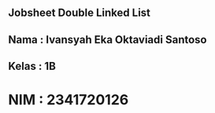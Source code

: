 ## Jobsheet Double Linked List
## Nama : Ivansyah Eka Oktaviadi Santoso
## Kelas : 1B
# NIM : 2341720126 